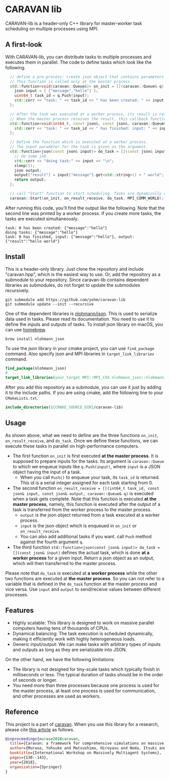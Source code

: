 # CARAVAN lib

CARAVAN-lib is a header-only C++ library for master-worker task scheduling on multiple processes using MPI.


## A first-look

With CARAVAN-lib, you can distribute tasks to multiple processes and executes them in parallel. The code to define tasks which look like the following.

```cpp
  // define a pre-process: create json object that contains parameters of tasks
  // This function is called only at the master process.
  std::function<void(caravan::Queue&)> on_init = [](caravan::Queue& q) {
    json input = { {"message","hello"} };
    uint64_t task_id = q.Push(input);
    std::cerr << "task: " << task_id << " has been created: " << input << "\n";
  };

  // After the task was executed at a worker process, its result is returned to the master process.
  // When the master process receives the result, this callback function is called at the master process.
  std::function<void(int64_t, const json&, const json&, caravan::Queue&)> on_result_receive = [](int64_t task_id, const json& input, const json& output, caravan::Queue& q) {
    std::cerr << "task: " << task_id << " has finished: input: " << input << ", output: " << output << "\n";
  };

  // Define the function which is executed at a worker process.
  // The input parameter for the task is given as the argument.
  std::function<json(const json& input)> do_task = [](const json& input) {
    // do some job
    std::cerr << "doing task:" << input << "\n";
    sleep(1);
    json output;
    output["result"] = input["message"].get<std::string>() + " world";
    return output;
  };

  // call "Start" function to start scheduling. Tasks are dynamically allocated to worker processes.
  caravan::Start(on_init, on_result_receive, do_task, MPI_COMM_WORLD);
```

After running this code, you'll find the output like the following. Note that the second line was printed by a worker process.
If you create more tasks, the tasks are executed simultaneously.

```
task: 0 has been created: {"message":"hello"}
doing tasks: {"message":"hello"}
task: 0 has finished, input: {"message":"hello"}, output: {"result":"hello world"}
```


## Install

This is a header-only library. Just clone the repository and include "caravan.hpp", which is the easiest way to use.
Or, add the repository as a submodule to your repository.
Since caravan-lib contains dependent libraries as submodules, do not forget to update the submodules recursively.

```shell
git submodule add https://github.com/yohm/caravan-lib
git submodule update --init --recursive
```

One of the dependent libraries is [nlohmann/json](https://github.com/nlohmann/json).
This is used to serialize data used in tasks. Please read its documentation. You need to use it to define the inputs and outputs of tasks.
To install json library on macOS, you can use [homebrew](https://brew.sh/).

```shell
brew install nlohmann_json
```

To use the json library in your cmake project, you can use `find_package` command. Also specify json and MPI libraries in `target_link_libraries` command.

```cmake
find_package(nlohmann_json)
#  ...
target_link_libraries(your_target MPI::MPI_CXX nlohmann_json::nlohmann_json)
```

After you add this repository as a submodule, you can use it just by adding it to the include paths.
If you are using cmake, add the following line to your `CMakeLists.txt`.

```cmake
include_directories(${CMAKE_SOURCE_DIR}/caravan-lib)
```

## Usage

As shown above, what we need to define are the three functions `on_init`, `on_result_receive`, and `do_task`. Once we define these functions, we can execute these tasks in parallel on high-performance computers.

- The first function `on_init` is first executed **at the master process**. It is supposed to prepare inputs for the tasks. Its argument is `caravan::Queue` to which we enqueue inputs like `q.Push(input)`, where `input` is a JSON object having the input of a task.
    - When you call `Push()` to enqueue your task, its `task_id` is returned. This id is a serial integer assigned for each task starting from 0.
- The second function `on_result_receive = [](int64_t task_id, const json& input, const json& output, caravan::Queue& q)` is executed when a task gets complete. Note that this function is executed **at the master process**, namely, this function is executed after the output of a task is transferred from the worker process to the master process.
    - `output` is the json object returned from a task executed at a worker process.
    - `input` is the json object which is enqueued in `on_init` or `on_result_receive`.
    - You can also add additional tasks if you want. call `Push` method against the fourth argument `q`.
- The third function `std::function<json(const json& input)> do_task = [](const json& input)` defines the actual task, which is done **at a worker process** for a given input. Return a json object as an output, which will then transferred to the master process.

Please note that `do_task` is executed at **a worker process** while the other two functions are executed at **the master process**. So you can not refer to a variable that is defined in the `do_task` function at the master process and vice versa. Use `input` and `output` to send/receive values between different processes.

## Features

- Highly scalable: This library is designed to work on massive parallel computers having tens of thousands of CPUs.
- Dynamical balancing: The task execution is scheduled dynamically, making it efficiently work with highly heterogeneous loads.
- Generic input/output: We can make tasks with arbitrary types of inputs and outputs as long as they are serializable into JSON.

On the other hand, we have the following limitations:

- The library is not designed for tiny-scale tasks which typically finish in milliseconds or less. The typical duration of tasks should be in the order of seconds or longer.
- You need more than three processes because one process is used for the master process, at least one process is used for communication, and other processes are used as workers.

## Reference

This project is a part of [caravan](https://github.com/crest-cassia/caravan).
When you use this library for a research, please cite [this article](https://link.springer.com/chapter/10.1007/978-3-030-20937-7_9) as follows.

```bibtex
@inproceedings{murase2018caravan,
  title={Caravan: a framework for comprehensive simulations on massive parallel machines},
  author={Murase, Yohsuke and Matsushima, Hiroyasu and Noda, Itsuki and Kamada, Tomio},
  booktitle={International Workshop on Massively Multiagent Systems},
  pages={130--143},
  year={2018},
  organization={Springer}
}
```
